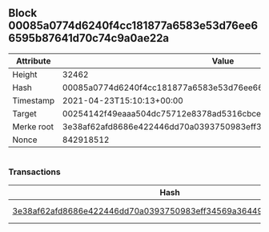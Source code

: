 ## Block 00085a0774d6240f4cc181877a6583e53d76ee66595b87641d70c74c9a0ae22a

Attribute | Value
--- | ---
Height | 32462
Hash | 00085a0774d6240f4cc181877a6583e53d76ee66595b87641d70c74c9a0ae22a
Timestamp | 2021-04-23T15:10:13+00:00
Target | 00254142f49eaaa504dc75712e8378ad5316cbcead634704b3734b6271167cc4
Merke root | 3e38af62afd8686e422446dd70a0393750983eff34569a3644933017a62deec7
Nonce | 842918512

```

```

### Transactions

Hash | Amount
--- | ---
[3e38af62afd8686e422446dd70a0393750983eff34569a3644933017a62deec7](3e38af62afd8686e422446dd70a0393750983eff34569a3644933017a62deec7.md) | 10.00000000 SKEPTI 
